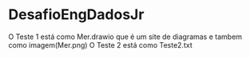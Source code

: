 # DesafioEngDadosJr

O Teste 1 está como Mer.drawio que é um site de diagramas e tambem como imagem(Mer.png)
O Teste 2 está como Teste2.txt